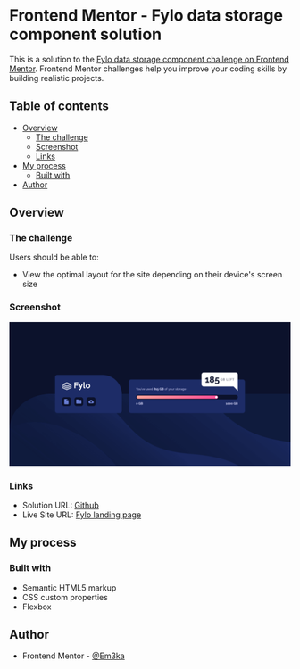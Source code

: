 # Frontend Mentor - Fylo data storage component solution

This is a solution to the [Fylo data storage component challenge on Frontend Mentor](https://www.frontendmentor.io/challenges/fylo-data-storage-component-1dZPRbV5n). Frontend Mentor challenges help you improve your coding skills by building realistic projects.

## Table of contents

- [Overview](#overview)
  - [The challenge](#the-challenge)
  - [Screenshot](#screenshot)
  - [Links](#links)
- [My process](#my-process)
  - [Built with](#built-with)
- [Author](#author)

## Overview

### The challenge

Users should be able to:

- View the optimal layout for the site depending on their device's screen size

### Screenshot

![desktop](./screenshot/Frontend%20Mentor%20Fylo%20data%20storage%20component.png)

### Links

- Solution URL: [Github](https://github.com/Em3ka/Fylo-data-storage)
- Live Site URL: [Fylo landing page](https://your-live-site-url.com)

## My process

### Built with

- Semantic HTML5 markup
- CSS custom properties
- Flexbox

## Author

- Frontend Mentor - [@Em3ka](https://www.frontendmentor.io/profile/em3ka)
